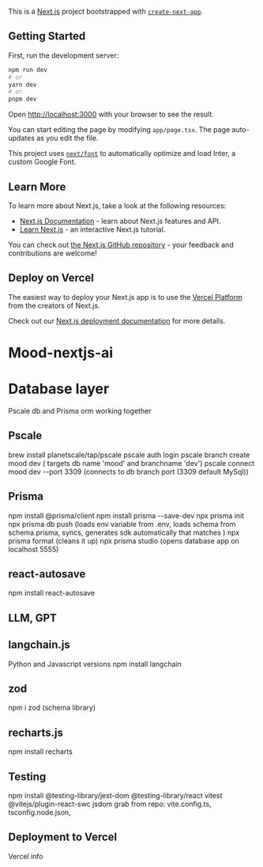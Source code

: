 This is a [Next.js](https://nextjs.org/) project bootstrapped with [`create-next-app`](https://github.com/vercel/next.js/tree/canary/packages/create-next-app).

## Getting Started

First, run the development server:

```bash
npm run dev
# or
yarn dev
# or
pnpm dev
```

Open [http://localhost:3000](http://localhost:3000) with your browser to see the result.

You can start editing the page by modifying `app/page.tsx`. The page auto-updates as you edit the file.

This project uses [`next/font`](https://nextjs.org/docs/basic-features/font-optimization) to automatically optimize and load Inter, a custom Google Font.

## Learn More

To learn more about Next.js, take a look at the following resources:

- [Next.js Documentation](https://nextjs.org/docs) - learn about Next.js features and API.
- [Learn Next.js](https://nextjs.org/learn) - an interactive Next.js tutorial.

You can check out [the Next.js GitHub repository](https://github.com/vercel/next.js/) - your feedback and contributions are welcome!

## Deploy on Vercel

The easiest way to deploy your Next.js app is to use the [Vercel Platform](https://vercel.com/new?utm_medium=default-template&filter=next.js&utm_source=create-next-app&utm_campaign=create-next-app-readme) from the creators of Next.js.

Check out our [Next.js deployment documentation](https://nextjs.org/docs/deployment) for more details.
# Mood-nextjs-ai

# Database layer
Pscale db and Prisma orm working together

## Pscale
brew install planetscale/tap/pscale
pscale auth login
pscale branch create mood dev
( targets db name 'mood' and branchname 'dev')
pscale connect mood dev --port 3309 
(connects to db branch port (3309 default MySql))

## Prisma
npm install @prisma/client
npm install prisma --save-dev
npx prisma init
npx prisma db push
(loads env variable from .env, loads schema from schema.prisma, syncs, generates sdk automatically that matches )
npx prisma format 
(cleans it up)
npx prisma studio
(opens database app on localhost 5555)



## react-autosave
npm install react-autosave

## LLM, GPT

## langchain.js
Python and Javascript versions
npm install langchain

## zod
npm i zod
(schema library)

## recharts.js
npm install recharts

## Testing
npm install @testing-library/jest-dom @testing-library/react vitest @vitejs/plugin-react-swc jsdom
grab from repo: vite.config.ts, tsconfig.node.json, 

## Deployment to Vercel
Vercel info